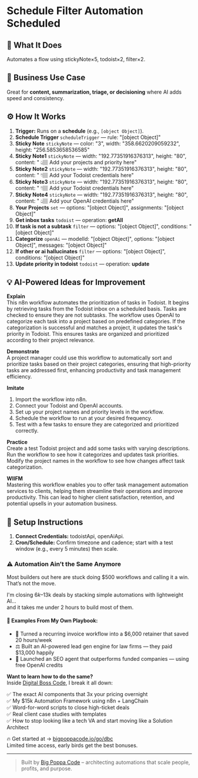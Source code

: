 # Schedule Filter Automation Scheduled
## 🚀 What It Does
Automates a flow using stickyNote×5, todoist×2, filter×2.

## 💼 Business Use Case
Great for **content, summarization, triage, or decisioning** where AI adds speed and consistency.

## ⚙️ How It Works
1. **Trigger:** Runs on a **schedule** (e.g., `[object Object]`).
2. **Schedule Trigger** `scheduleTrigger` — rule: "[object Object]"
3. **Sticky Note** `stickyNote` — color: "3", width: "358.6620209059232", height: "256.5853658536585"
4. **Sticky Note1** `stickyNote` — width: "192.77351916376313", height: "80", content: " 👆🏽 Add your projects and priority here"
5. **Sticky Note2** `stickyNote` — width: "192.77351916376313", height: "80", content: " 👇🏽 Add your Todoist credentials here"
6. **Sticky Note3** `stickyNote` — width: "192.77351916376313", height: "80", content: " 👇🏽 Add your Todoist credentials here"
7. **Sticky Note4** `stickyNote` — width: "192.77351916376313", height: "80", content: " 👆🏽 Add your OpenAI credentials here"
8. **Your Projects** `set` — options: "[object Object]", assignments: "[object Object]"
9. **Get inbox tasks** `todoist` — operation: **getAll**
10. **If task is not a subtask** `filter` — options: "[object Object]", conditions: "[object Object]"
11. **Categorize** `openAi` — modelId: "[object Object]", options: "[object Object]", messages: "[object Object]"
12. **If other or ai hallucinates** `filter` — options: "[object Object]", conditions: "[object Object]"
13. **Update priority in todoist** `todoist` — operation: **update**

## 💡 AI-Powered Ideas for Improvement
**Explain**  
This n8n workflow automates the prioritization of tasks in Todoist. It begins by retrieving tasks from the Todoist inbox on a scheduled basis. Tasks are checked to ensure they are not subtasks. The workflow uses OpenAI to categorize each task into a project based on predefined categories. If the categorization is successful and matches a project, it updates the task's priority in Todoist. This ensures tasks are organized and prioritized according to their project relevance.

**Demonstrate**  
A project manager could use this workflow to automatically sort and prioritize tasks based on their project categories, ensuring that high-priority tasks are addressed first, enhancing productivity and task management efficiency.

**Imitate**  
1. Import the workflow into n8n.
2. Connect your Todoist and OpenAI accounts.
3. Set up your project names and priority levels in the workflow.
4. Schedule the workflow to run at your desired frequency.
5. Test with a few tasks to ensure they are categorized and prioritized correctly.

**Practice**  
Create a test Todoist project and add some tasks with varying descriptions. Run the workflow to see how it categorizes and updates task priorities. Modify the project names in the workflow to see how changes affect task categorization.

**WIIFM**  
Mastering this workflow enables you to offer task management automation services to clients, helping them streamline their operations and improve productivity. This can lead to higher client satisfaction, retention, and potential upsells in your automation business.

## 🔧 Setup Instructions
1. **Connect Credentials:** todoistApi, openAiApi.
2. **Cron/Schedule:** Confirm timezone and cadence; start with a test window (e.g., every 5 minutes) then scale.

### ⚠️ Automation Ain’t the Same Anymore

Most builders out here are stuck doing $500 workflows and calling it a win.  
That’s not the move.  

I'm closing $6k–$13k deals by stacking simple automations with lightweight AI...  
and it takes me under 2 hours to build most of them.

#### 🧠 Examples From My Own Playbook:
- 🔁 Turned a recurring invoice workflow into a $6,000 retainer that saved 20 hours/week  
- ⚖️ Built an AI-powered lead gen engine for law firms — they paid $13,000 happily  
- 🚀 Launched an SEO agent that outperforms funded companies — using free OpenAI credits  

**Want to learn how to do the same?**  
Inside [Digital Boss Code](https://bigpoppacode.io/go/dbc), I break it all down:

✅ The exact AI components that 3x your pricing overnight  
✅ My $15k Automation Framework using n8n + LangChain  
✅ Word-for-word scripts to close high-ticket deals  
✅ Real client case studies with templates  
✅ How to stop looking like a tech VA and start moving like a Solution Architect  

🔥 Get started at → [bigpoppacode.io/go/dbc](https://bigpoppacode.io/go/dbc)  
Limited time access, early birds get the best bonuses.

---
> Built by [Big Poppa Code](https://bigpoppacode.io) – architecting automations that scale people, profits, and purpose.

